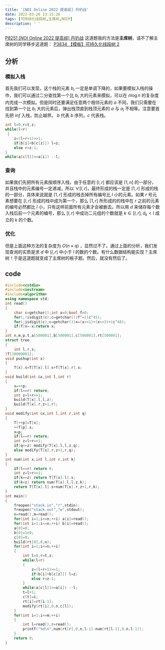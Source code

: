```yaml
---
title: '[NOI Online 2022 提高组] 丹钓战'
date: 2022-03-26 13:15:28
tags: [可持续化线段树,主席树,NOIP]
description: ' '
---
```


[P8251 [NOI Online 2022 提高组] 丹钓战](https://www.luogu.com.cn/problem/P8251)
这道题我的方法是**主席树**，请不了解主席树的同学移步这道题： [P3834 【模板】可持久化线段树 2](https://www.luogu.com.cn/problem/P3834)
## 分析
### 模拟入栈
首先我们可以发现，这个栈的元素 $b_i$ 一定是单调下降的，如果要模拟入栈的操作，我们可以通过二分查找第一个比 $b_i$ 大的元素来模拟，可以在 $n\log n$ 的复杂度内完成一次模拟。但是同时还要满足任意两个相邻元素的 $a$ 不同，我们只需要在找到第一个比 $b_i$ 大的元素后，弹出栈顶直到栈顶元素的 $a$ 与 $a_i$ 不相等。注意要首先把 $inf$ 入栈，防止越界。
$b$ 代表 $b$ 序列，$c$ 代表栈。
```cpp
int l=0,r=t,z;
while(l<r)
 {
    z=(l+r+1)>>1;
    if(b[i]<b[c[z]]) l=z;
    else r=z-1;
}
while(a[c[l]]==a[i]) --l;
```
### 查询
如果我们先把所有元素按顺序入栈，由于任意的 $[l,r]$ 都应该是 $[1,n]$ 的一部分，并且栈中的元素编号一定递减，所以 $\forall [l,r]$，最终形成的栈一定是 $[1,r]$ 形成的栈的一部分，具体来说就是 $[1,r]$ 形成的栈去掉所有编号比 $l$ 小的元素。如果 $r$ 号元素想要在 $[l,r]$ 形成的栈中成为第一个，那么 $[1,r]$ 所形成的的栈中在 $r$ 之前的元素的编号必然都比 $l$ 小，只有这样前面所有元素才会被删去。所以用 $d$ 来储存每个数入栈后前一个元素的编号，那么 $[l,r]$ 中成功二元组的个数就是 $k \in [l,r],d_k < l$ 成立的 $k$ 的个数。
### 优化
但是上面这种方法的复杂度为 $O(n\times q)$ ，显然过不了。通过上面的分析，我们发现查询的实质是求 $d$ 中 $[l,r]$ 中小于 $l$ 的数的个数。有什么数据结构能实现？主席树！于是这道题就变成了主席树的板子题。然后，就没有然后了。
## code
```cpp
#include<cstdio>
#include<iostream>
#include<algorithm>
using namespace std;
int read()
{
    char c=getchar();int x=0;bool f=0;
    for(;!isdigit(c);c=getchar())f^=!(c^45);
    for(;isdigit(c);c=getchar())x=(x<<1)+(x<<3)+(c^48);
    if(f)x=-x;return x;
}
int n,m,p,t,a[500001],b[500001],c[500001],rt[500001];
struct tree
{
    int l,r,s;
}T[30000001];
void pushup(int x)
{
    T[x].s=T[T[x].l].s+T[T[x].r].s;
}
void build(int &x,int l,int r)
{
    x=++p;
    if(l==r) return;
    int z=l+r>>1;
    build(T[x].l,l,z);
    build(T[x].r,z+1,r);
}
void modify(int &x,int l,int r,int q)
{
    T[++p]=T[x];
    ++T[p].s;
    x=p;
    if(l==r) return;
    int z=l+r>>1;
    if(q<=z) modify(T[x].l,l,z,q);
    else modify(T[x].r,z+1,r,q);
}
int num(int x,int l,int r,int k)
{
    if(l==r) return 0;
    int z=l+r>>1;
    if(k==z) return T[T[x].l].s;
    if(k<z) return num(T[x].l,l,z,k);
    return T[T[x].l].s+num(T[x].r,z+1,r,k);
}
int main()
{
    freopen("stack.in","r",stdin);
    freopen("stack.out","w",stdout);
    n=read(),m=read();
    for(int i=1;i<=n;++i) a[i]=read();
    for(int i=1;i<=n;++i) b[i]=read();
    a[0]=0;
    b[0]=1e9;
    c[0]=0;
    build(rt[0],0,n);
    for(int i=1;i<=n;++i)
    {
        int l=0,r=t,z;
        while(l<r)
        {
            z=(l+r+1)>>1;
            if(b[i]<b[c[z]]) l=z;
            else r=z-1;
        }
        while(a[c[l]]==a[i]) --l;
        t=l+1;
        c[t]=i;
        rt[i]=rt[i-1];
        modify(rt[i],0,n,c[l]);
    }
    for(int i=1;i<=m;++i)
    {
        int l=read(),r=read();
        printf("%d\n",num(rt[r],0,n,l-1)-num(rt[l-1],0,n,l-1));
    }
    return 0;
}
```
